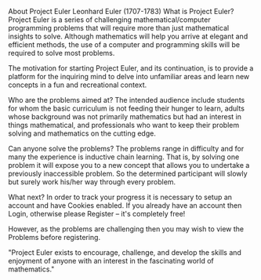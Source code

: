 About Project Euler
Leonhard Euler (1707-1783)
What is Project Euler?
Project Euler is a series of challenging mathematical/computer programming problems that will require more than just mathematical insights to solve. Although mathematics will help you arrive at elegant and efficient methods, the use of a computer and programming skills will be required to solve most problems.

The motivation for starting Project Euler, and its continuation, is to provide a platform for the inquiring mind to delve into unfamiliar areas and learn new concepts in a fun and recreational context.


Who are the problems aimed at?
The intended audience include students for whom the basic curriculum is not feeding their hunger to learn, adults whose background was not primarily mathematics but had an interest in things mathematical, and professionals who want to keep their problem solving and mathematics on the cutting edge.


Can anyone solve the problems?
The problems range in difficulty and for many the experience is inductive chain learning. That is, by solving one problem it will expose you to a new concept that allows you to undertake a previously inaccessible problem. So the determined participant will slowly but surely work his/her way through every problem.


What next?
In order to track your progress it is necessary to setup an account and have Cookies enabled. If you already have an account then Login, otherwise please Register – it's completely free!

However, as the problems are challenging then you may wish to view the Problems before registering.



"Project Euler exists to encourage, challenge, and develop the skills and enjoyment of anyone with an interest in the fascinating world of mathematics."
